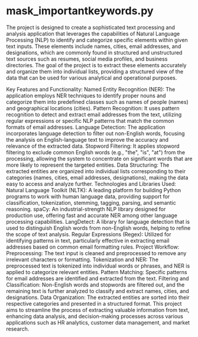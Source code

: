 # mask_importantkeywords.py

The project is designed to create a sophisticated text processing and analysis application that leverages the capabilities of Natural Language Processing (NLP) to identify and categorize specific elements within given text inputs. These elements include names, cities, email addresses, and designations, which are commonly found in structured and unstructured text sources such as resumes, social media profiles, and business directories. The goal of the project is to extract these elements accurately and organize them into individual lists, providing a structured view of the data that can be used for various analytical and operational purposes.

Key Features and Functionality:
Named Entity Recognition (NER): The application employs NER techniques to identify proper nouns and categorize them into predefined classes such as names of people (names) and geographical locations (cities).
Pattern Recognition: It uses pattern recognition to detect and extract email addresses from the text, utilizing regular expressions or specific NLP patterns that match the common formats of email addresses.
Language Detection: The application incorporates language detection to filter out non-English words, focusing the analysis on English-language text to improve the accuracy and relevance of the extracted data.
Stopword Filtering: It applies stopword filtering to exclude common English words (e.g., "the", "is", "at") from the processing, allowing the system to concentrate on significant words that are more likely to represent the targeted entities.
Data Structuring: The extracted entities are organized into individual lists corresponding to their categories (names, cities, email addresses, designations), making the data easy to access and analyze further.
Technologies and Libraries Used:
Natural Language Toolkit (NLTK): A leading platform for building Python programs to work with human language data, providing support for classification, tokenization, stemming, tagging, parsing, and semantic reasoning.
spaCy: An industrial-strength NLP library designed for production use, offering fast and accurate NER among other language processing capabilities.
LangDetect: A library for language detection that is used to distinguish English words from non-English words, helping to refine the scope of text analysis.
Regular Expressions (Regex): Utilized for identifying patterns in text, particularly effective in extracting email addresses based on common email formatting rules.
Project Workflow:
Preprocessing: The text input is cleaned and preprocessed to remove any irrelevant characters or formatting.
Tokenization and NER: The preprocessed text is tokenized into individual words or phrases, and NER is applied to categorize relevant entities.
Pattern Matching: Specific patterns for email addresses are identified and extracted from the text.
Filtering and Classification: Non-English words and stopwords are filtered out, and the remaining text is further analyzed to classify and extract names, cities, and designations.
Data Organization: The extracted entities are sorted into their respective categories and presented in a structured format.
This project aims to streamline the process of extracting valuable information from text, enhancing data analysis, and decision-making processes across various applications such as HR analytics, customer data management, and market research.
